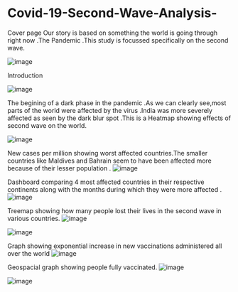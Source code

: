 # Covid-19-Second-Wave-Analysis-

Cover page 
Our story is based on something the world is going through right now .The Pandemic .This study is focussed specifically on the second wave.

![image](https://user-images.githubusercontent.com/79561540/144585324-8478d269-7530-4076-a185-65c0bfddede1.png)

Introduction

![image](https://user-images.githubusercontent.com/79561540/144585474-dec0755a-0170-42cc-9bf3-16cfc15a615d.png)

The begining of a dark phase in the pandemic .As we can clearly see,most  parts of the world were affected by the virus .India was more severely affected 
as seen by the dark blur spot .This is a Heatmap showing effects of second wave on the world.

![image](https://user-images.githubusercontent.com/79561540/144585752-20ca6e1a-4202-4026-84a0-7173b198b48c.png)

New cases per million showing worst affected countries.The smaller countries like Maldives and Bahrain  seem to have been affected more
because of their lesser population .
![image](https://user-images.githubusercontent.com/79561540/144585801-7972ce23-2164-4df2-a66e-e0301cd18641.png)

Dashboard comparing 4 most affected countries in their respective continents along with the months during which they were more affected .
![image](https://user-images.githubusercontent.com/79561540/144585862-55b42fbc-8c2f-4e99-9603-752734d46d0d.png)

Treemap showing how many people lost their lives in the second wave in various countries.
![image](https://user-images.githubusercontent.com/79561540/144585912-8f05ea5e-5a8f-454f-a0d7-f75740ffb227.png)


![image](https://user-images.githubusercontent.com/79561540/144585953-8e1d12ec-a749-4735-901f-7bf7eb4e6b0c.png)


Graph showing exponential increase in new vaccinations administered all over the world
![image](https://user-images.githubusercontent.com/79561540/144586028-5379010c-3327-45f4-aff6-d6cd3ad2711f.png)

Geospacial graph showing people fully vaccinated. 
![image](https://user-images.githubusercontent.com/79561540/144586140-19da570c-6812-4dd5-a3cd-b1bd3c72fce0.png)


![image](https://user-images.githubusercontent.com/79561540/144586199-27d684ed-7d81-47f4-9842-986ad61f57bf.png)

